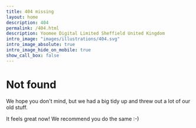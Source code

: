 ```yaml
---
title: 404 missing
layout: home
description: 404
permalink: /404.html
description: Yoomee Digital Limited Sheffield United Kingdom
intro_image: "images/illustrations/404.svg"
intro_image_absolute: true
intro_image_hide_on_mobile: true
show_call_box: false
---
```


# Not found

We hope you don't mind, but we had a big tidy up and threw out a lot of our old stuff. 

It feels great now! We recommend you do the same :-)




